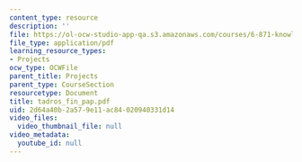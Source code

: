 ```yaml
---
content_type: resource
description: ''
file: https://ol-ocw-studio-app-qa.s3.amazonaws.com/courses/6-871-knowledge-based-applications-systems-spring-2005/2d64a40b2a579e11ac84020940331d14_tadros_fin_pap.pdf
file_type: application/pdf
learning_resource_types:
- Projects
ocw_type: OCWFile
parent_title: Projects
parent_type: CourseSection
resourcetype: Document
title: tadros_fin_pap.pdf
uid: 2d64a40b-2a57-9e11-ac84-020940331d14
video_files:
  video_thumbnail_file: null
video_metadata:
  youtube_id: null
---
```


